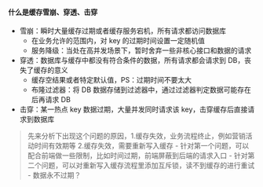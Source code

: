 #### 什么是缓存雪崩、穿透、击穿

 - 雪崩：瞬时大量缓存过期或者缓存服务宕机，所有请求都访问数据库
    - 在业务允许的范围内，对 key 的过期时间设置一定随机值
    - 服务降级：当处在高并发场景下，暂时舍弃一些非核心接口和数据的请求
 - 穿透：数据库与缓存中都没有符合条件的数据，所有请求都会请求到 DB，丧失了缓存的意义
    - 缓存空结果或者特定默认值，PS：过期时间不要太大
    - 布隆过滤器：将 DB 数据存储到过滤器中，通过过滤器判定数据可能存在后再请求 DB
 - 击穿：某一热点 key 数据过期，大量并发同时请求该 key，击穿缓存后直接请求到数据库
 > 先来分析下出现这个问题的原因，1.缓存失效，业务流程终止，例如营销活动时间有效期等 2.缓存失效，需要重新写入缓存
    - 针对第一个问题，可以配合前端做一些限制，比如时间过期，前端屏蔽到后端的请求入口
    - 针对第二个问题，可以对重新写入缓存流程里添加互斥锁，读不到缓存的进行重试
    - 数据永不过期？

